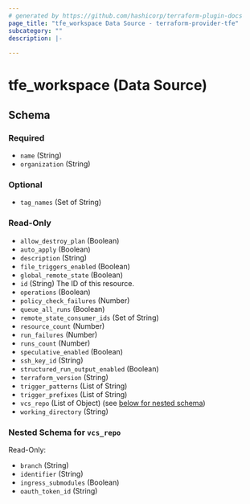 ```yaml
---
# generated by https://github.com/hashicorp/terraform-plugin-docs
page_title: "tfe_workspace Data Source - terraform-provider-tfe"
subcategory: ""
description: |-
  
---
```


# tfe_workspace (Data Source)





<!-- schema generated by tfplugindocs -->
## Schema

### Required

- `name` (String)
- `organization` (String)

### Optional

- `tag_names` (Set of String)

### Read-Only

- `allow_destroy_plan` (Boolean)
- `auto_apply` (Boolean)
- `description` (String)
- `file_triggers_enabled` (Boolean)
- `global_remote_state` (Boolean)
- `id` (String) The ID of this resource.
- `operations` (Boolean)
- `policy_check_failures` (Number)
- `queue_all_runs` (Boolean)
- `remote_state_consumer_ids` (Set of String)
- `resource_count` (Number)
- `run_failures` (Number)
- `runs_count` (Number)
- `speculative_enabled` (Boolean)
- `ssh_key_id` (String)
- `structured_run_output_enabled` (Boolean)
- `terraform_version` (String)
- `trigger_patterns` (List of String)
- `trigger_prefixes` (List of String)
- `vcs_repo` (List of Object) (see [below for nested schema](#nestedatt--vcs_repo))
- `working_directory` (String)

<a id="nestedatt--vcs_repo"></a>
### Nested Schema for `vcs_repo`

Read-Only:

- `branch` (String)
- `identifier` (String)
- `ingress_submodules` (Boolean)
- `oauth_token_id` (String)


